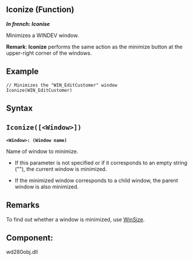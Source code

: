 


## Iconize (Function)

***In french: Iconise***



<a name="XUse"></a>
<a name="Use"></a>
<a name="description"></a>
Minimizes a WINDEV window.

**Remark**: **Iconize** performs the same action as the minimize button at the upper-right corner of the windows.
<a name="Example1"></a>
<a name="sample_code"></a>

## Example


```wl
// Minimizes the "WIN_EditCustomer" window
Iconize(WIN_EditCustomer)
```

<a name="XSYNTAX"></a>
<a name="SYNTAX1"></a>

## Syntax

`Iconize([<Window>])`
---

**`<Window>: (Window name)`**

Name of window to minimize. 

- If this parameter is not specified or if it corresponds to an empty string (""), the current window is minimized.

- If the minimized window corresponds to a child window, the parent window is also minimized.  






<a name="NOTE0"></a>
<a name="NOTE0_1"></a>

## Remarks
To find out whether a window is minimized, use [WinSize](../WDLang1/3038020.md).

<a name="XComponent"></a>

## Component:
wd280obj.dll
